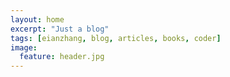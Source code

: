 ```yaml
---
layout: home
excerpt: "Just a blog"
tags: [eianzhang, blog, articles, books, coder]
image:
  feature: header.jpg
---
```

